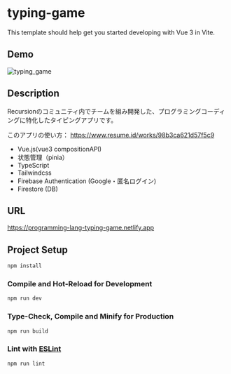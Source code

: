 # typing-game

This template should help get you started developing with Vue 3 in Vite.

## Demo
![typing_game](https://user-images.githubusercontent.com/83937097/180911079-35becb33-929c-4e8d-84c0-c0fa8dd1b089.gif)
## Description
Recursionのコミュニティ内でチームを組み開発した、プログラミングコーディングに特化したタイピングアプリです。

このアプリの使い方： https://www.resume.id/works/98b3ca621d57f5c9
- Vue.js(vue3 compositionAPI)
- 状態管理（pinia）
- TypeScript
- Tailwindcss
- Firebase Authentication (Google・匿名ログイン)
- Firestore (DB)
## URL
https://programming-lang-typing-game.netlify.app
## Project Setup

```sh
npm install
```

### Compile and Hot-Reload for Development

```sh
npm run dev
```

### Type-Check, Compile and Minify for Production

```sh
npm run build
```
### Lint with [ESLint](https://eslint.org/)

```sh
npm run lint
```
